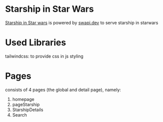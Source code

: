 # Starship in Star Wars
[Starship in Star wars](https://starwars-starship-list.netlify.app/) is powered by [swapi.dev](https://swapi.dev/) to serve starship in starwars

# Used Libraries
tailwindcss: to provide css in js styling

# Pages
consists of 4 pages (the global and detail page), namely:
1. homepage
2. pageStarship
3. StarshipDetails
4. Search


